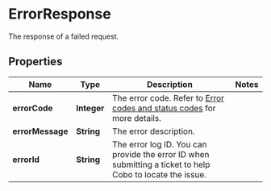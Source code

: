

# ErrorResponse

The response of a failed request.

## Properties

| Name | Type | Description | Notes |
|------------ | ------------- | ------------- | -------------|
|**errorCode** | **Integer** | The error code. Refer to [Error codes and status codes](/v2/api-references/error-codes) for more details. |  |
|**errorMessage** | **String** | The error description. |  |
|**errorId** | **String** | The error log ID. You can provide the error ID when submitting a ticket to help Cobo to locate the issue. |  |



